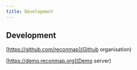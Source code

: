 ```yaml
---
title: Development
---
```


## Development

[https://github.com/reconmap](Github organisation)

[https://demo.reconmap.org](Demo server)